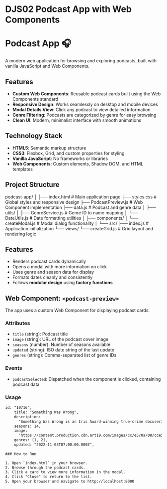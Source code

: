 # DJS02 Podcast App with Web Components

# Podcast App 🎧

A modern web application for browsing and exploring podcasts, built with vanilla JavaScript and Web Components.

## Features

- **Custom Web Components**: Reusable podcast cards built using the Web Components standard
- **Responsive Design**: Works seamlessly on desktop and mobile devices
- **Modal Details View**: Click any podcast to view detailed information
- **Genre Filtering**: Podcasts are categorized by genre for easy browsing
- **Clean UI**: Modern, minimalist interface with smooth animations

## Technology Stack

- **HTML5**: Semantic markup structure
- **CSS3**: Flexbox, Grid, and custom properties for styling
- **Vanilla JavaScript**: No frameworks or libraries
- **Web Components**: Custom elements, Shadow DOM, and HTML templates

## Project Structure
podcast-app/
│
├── index.html # Main application page
├── styles.css # Global styles and responsive design
├── PodcastPreview.js # Web Component implementation
├── data.js # Podcast and genre data
│
├── utils/
│ ├── GenreService.js # Genre ID to name mapping
│ └── DateUtils.js # Date formatting utilities
│
├── components/
│ └── createModal.js # Modal dialog functionality
│
└── src/
├── index.js # Application initialization
└── views/
└── createGrid.js # Grid layout and rendering logic

## Features

- Renders podcast cards dynamically
- Opens a modal with more information on click
- Uses genre and season data for display
- Formats dates cleanly and consistently
- Follows **modular design** using **factory functions**

## Web Component: `<podcast-preview>`

The app uses a custom Web Component for displaying podcast cards:

### Attributes
- `title` (string): Podcast title
- `image` (string): URL of the podcast cover image
- `seasons` (number): Number of seasons available
- `updated` (string): ISO date string of the last update
- `genres` (string): Comma-separated list of genre IDs

### Events
- `podcastSelected`: Dispatched when the component is clicked, containing podcast data

### Usage
```html
id: "10716",
    title: "Something Was Wrong",
    description:
      "Something Was Wrong is an Iris Award-winning true-crime docuseries about the discovery, trauma, and recovery from shocking life events and abusive relationships.",
    seasons: 14,
    image:
      "https://content.production.cdn.art19.com/images/cc/e5/0a/08/cce50a08-d77d-490e-8c68-17725541b0ca/9dcebd4019d57b9551799479fa226e2a79026be5e2743c7aef19eac53532a29d66954da6e8dbdda8219b059a59c0abe6dba6049892b10dfb2f25ed90d6fe8d9a.jpeg",
    genres: [1, 2],
    updated: "2022-11-03T07:00:00.000Z",
  
### How to Run

1. Open `index.html` in your browser.
2. Browse through the podcast cards.
3. Click a card to view more information in the modal.
4. Click "Close" to return to the list.
5. Open your browser and navigate to http://localhost:8000
